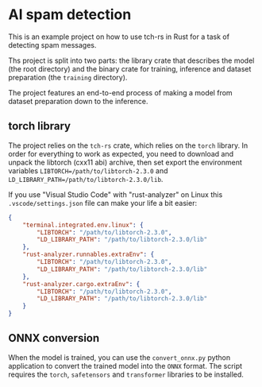 # AI spam detection

This is an example project on how to use tch-rs in Rust for a task of detecting
spam messages.

Ths project is split into two parts: the library crate that describes the model
(the root directory) and the binary crate for training, inference and dataset
preparation (the `training` directory).

The project features an end-to-end process of making a model from dataset
preparation down to the inference.

## torch library

The project relies on the `tch-rs` crate, which relies on the `torch` library.
In order for everything to work as expected, you need to download and unpack the
libtorch (cxx11 abi) archive, then set export the environment variables
`LIBTORCH=/path/to/libtorch-2.3.0` and
`LD_LIBRARY_PATH=/path/to/libtorch-2.3.0/lib`.

If you use "Visual Studio Code" with "rust-analyzer" on Linux this
`.vscode/settings.json` file can make your life a bit easier:

```json
{
    "terminal.integrated.env.linux": {
        "LIBTORCH": "/path/to/libtorch-2.3.0",
        "LD_LIBRARY_PATH": "/path/to/libtorch-2.3.0/lib"
    },
    "rust-analyzer.runnables.extraEnv": {
        "LIBTORCH": "/path/to/libtorch-2.3.0",
        "LD_LIBRARY_PATH": "/path/to/libtorch-2.3.0/lib"
    },
    "rust-analyzer.cargo.extraEnv": {
        "LIBTORCH": "/path/to/libtorch-2.3.0",
        "LD_LIBRARY_PATH": "/path/to/libtorch-2.3.0/lib"
    }
}
```

## ONNX conversion

When the model is trained, you can use the `convert_onnx.py` python application
to convert the trained model into the `ONNX` format. The script requires the
`torch`, `safetensors` and `transformer` libraries to be installed.
